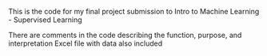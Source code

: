 This is the code for my final project submission to Intro to Machine Learning - Supervised Learning

There are comments in the code describing the function, purpose, and interpretation
Excel file with data also included

